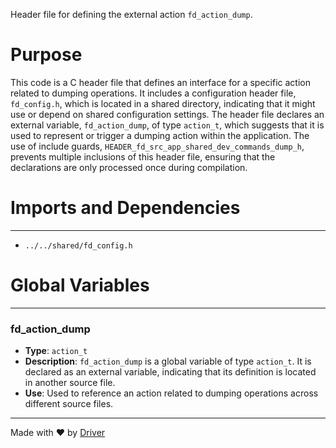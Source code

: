 <!--------------------------------------------------------------------------------->
<!-- IMPORTANT: This file is auto-generated by Driver (https://driver.ai). -------->
<!-- Manual edits may be overwritten on future commits. --------------------------->
<!--------------------------------------------------------------------------------->

Header file for defining the external action `fd_action_dump`.

# Purpose
This code is a C header file that defines an interface for a specific action related to dumping operations. It includes a configuration header file, `fd_config.h`, which is located in a shared directory, indicating that it might use or depend on shared configuration settings. The header file declares an external variable, `fd_action_dump`, of type `action_t`, which suggests that it is used to represent or trigger a dumping action within the application. The use of include guards, `HEADER_fd_src_app_shared_dev_commands_dump_h`, prevents multiple inclusions of this header file, ensuring that the declarations are only processed once during compilation.
# Imports and Dependencies

---
- `../../shared/fd_config.h`


# Global Variables

---
### fd\_action\_dump
- **Type**: ``action_t``
- **Description**: `fd_action_dump` is a global variable of type `action_t`. It is declared as an external variable, indicating that its definition is located in another source file.
- **Use**: Used to reference an action related to dumping operations across different source files.



---
Made with ❤️ by [Driver](https://www.driver.ai/)